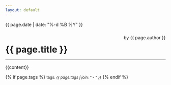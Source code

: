 ```yaml
---
layout: default
---
```


{{ page.date | date: "%-d %B %Y" }}

<div style="text-align:left; margin-bottom: -18px;">
    <h1 style="display: inline-block;">{{ page.title }}</h1>
    <span style="float:right; position: relative; bottom: -10px;">
        by {{ page.author }}
    </span>
</div>
<hr>
{{content}}

{% if page.tags %}
  <small>tags: <em>{{ page.tags | join: "</em> - <em>" }}</em></small>
{% endif %}

